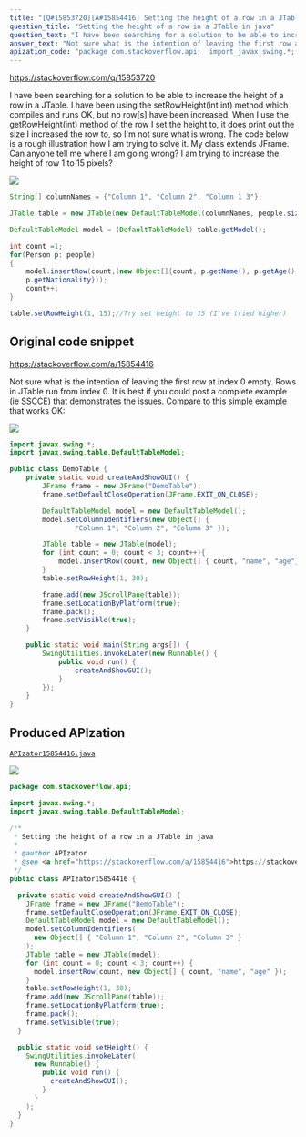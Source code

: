 ```yaml
---
title: "[Q#15853720][A#15854416] Setting the height of a row in a JTable in java"
question_title: "Setting the height of a row in a JTable in java"
question_text: "I have been searching for a solution to be able to increase the height of a row in a JTable. I have been using the setRowHeight(int int) method which compiles and runs OK, but no row[s] have been increased. When I use the getRowHeight(int) method of the row I set the height to, it does print out the size I increased the row to, so I'm not sure what is wrong. The code below is a rough illustration how I am trying to solve it. My class extends JFrame. Can anyone tell me where I am going wrong? I am trying to increase the height of row 1 to 15 pixels?"
answer_text: "Not sure what is the intention of leaving the first row at index 0 empty. Rows in JTable run from index 0. It is best if you could post a complete example (ie SSCCE) that demonstrates the issues. Compare to this simple example that works OK:"
apization_code: "package com.stackoverflow.api;  import javax.swing.*; import javax.swing.table.DefaultTableModel;  /**  * Setting the height of a row in a JTable in java  *  * @author APIzator  * @see <a href=\"https://stackoverflow.com/a/15854416\">https://stackoverflow.com/a/15854416</a>  */ public class APIzator15854416 {    private static void createAndShowGUI() {     JFrame frame = new JFrame(\"DemoTable\");     frame.setDefaultCloseOperation(JFrame.EXIT_ON_CLOSE);     DefaultTableModel model = new DefaultTableModel();     model.setColumnIdentifiers(       new Object[] { \"Column 1\", \"Column 2\", \"Column 3\" }     );     JTable table = new JTable(model);     for (int count = 0; count < 3; count++) {       model.insertRow(count, new Object[] { count, \"name\", \"age\" });     }     table.setRowHeight(1, 30);     frame.add(new JScrollPane(table));     frame.setLocationByPlatform(true);     frame.pack();     frame.setVisible(true);   }    public static void setHeight() {     SwingUtilities.invokeLater(       new Runnable() {         public void run() {           createAndShowGUI();         }       }     );   } }"
---
```


https://stackoverflow.com/q/15853720

I have been searching for a solution to be able to increase the height of a row in a JTable. I have been using the setRowHeight(int int) method which compiles and runs OK, but no row[s] have been increased. When I use the getRowHeight(int) method of the row I set the height to, it does print out the size I increased the row to, so I&#x27;m not sure what is wrong. The code below is a rough illustration how I am trying to solve it.
My class extends JFrame.
Can anyone tell me where I am going wrong? I am trying to increase the height of row 1 to 15 pixels?


<div class="code-logo"><img src="/stackoverflow.png" /></div>

```java
String[] columnNames = {"Column 1", "Column 2", "Column 1 3"};

JTable table = new JTable(new DefaultTableModel(columnNames, people.size()));

DefaultTableModel model = (DefaultTableModel) table.getModel();

int count =1;
for(Person p: people)
{
    model.insertRow(count,(new Object[]{count, p.getName(), p.getAge()+"", 
    p.getNationality}));
    count++;
}

table.setRowHeight(1, 15);//Try set height to 15 (I've tried higher)
```


## Original code snippet

https://stackoverflow.com/a/15854416

Not sure what is the intention of leaving the first row at index 0 empty. Rows in JTable run from index 0. It is best if you could post a complete example (ie SSCCE) that demonstrates the issues. Compare to this simple example that works OK:


<div class="code-logo"><img src="/stackoverflow.png" /></div>

```java
import javax.swing.*;
import javax.swing.table.DefaultTableModel;

public class DemoTable {
    private static void createAndShowGUI() {
        JFrame frame = new JFrame("DemoTable");
        frame.setDefaultCloseOperation(JFrame.EXIT_ON_CLOSE);

        DefaultTableModel model = new DefaultTableModel();
        model.setColumnIdentifiers(new Object[] {
                "Column 1", "Column 2", "Column 3" });

        JTable table = new JTable(model);
        for (int count = 0; count < 3; count++){
            model.insertRow(count, new Object[] { count, "name", "age"});
        }
        table.setRowHeight(1, 30);

        frame.add(new JScrollPane(table));
        frame.setLocationByPlatform(true);
        frame.pack();
        frame.setVisible(true);
    }

    public static void main(String args[]) {
        SwingUtilities.invokeLater(new Runnable() {
            public void run() {
                createAndShowGUI();
            }
        });
    }
}
```

## Produced APIzation

[`APIzator15854416.java`](https://github.com/pasqualesalza/apization-temp/raw/main/data/search/APIzator15854416.java)

<div class="code-logo"><img src="/apizator.png" /></div>

```java
package com.stackoverflow.api;

import javax.swing.*;
import javax.swing.table.DefaultTableModel;

/**
 * Setting the height of a row in a JTable in java
 *
 * @author APIzator
 * @see <a href="https://stackoverflow.com/a/15854416">https://stackoverflow.com/a/15854416</a>
 */
public class APIzator15854416 {

  private static void createAndShowGUI() {
    JFrame frame = new JFrame("DemoTable");
    frame.setDefaultCloseOperation(JFrame.EXIT_ON_CLOSE);
    DefaultTableModel model = new DefaultTableModel();
    model.setColumnIdentifiers(
      new Object[] { "Column 1", "Column 2", "Column 3" }
    );
    JTable table = new JTable(model);
    for (int count = 0; count < 3; count++) {
      model.insertRow(count, new Object[] { count, "name", "age" });
    }
    table.setRowHeight(1, 30);
    frame.add(new JScrollPane(table));
    frame.setLocationByPlatform(true);
    frame.pack();
    frame.setVisible(true);
  }

  public static void setHeight() {
    SwingUtilities.invokeLater(
      new Runnable() {
        public void run() {
          createAndShowGUI();
        }
      }
    );
  }
}

```